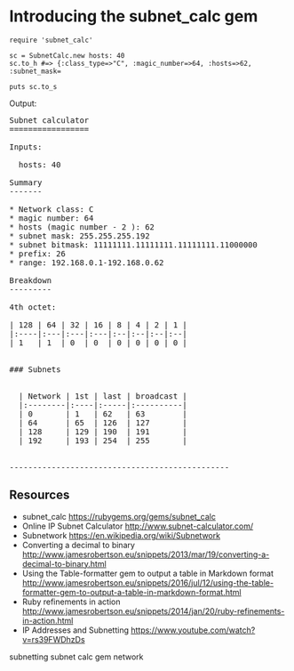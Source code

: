 # Introducing the subnet_calc gem

    require 'subnet_calc'

    sc = SubnetCalc.new hosts: 40
    sc.to_h #=> {:class_type=>"C", :magic_number=>64, :hosts=>62, :subnet_mask=

    puts sc.to_s

Output:

<pre>
Subnet calculator
=================

Inputs: 

  hosts: 40

Summary
-------

* Network class: C
* magic number: 64
* hosts (magic number - 2 ): 62
* subnet mask: 255.255.255.192
* subnet bitmask: 11111111.11111111.11111111.11000000
* prefix: 26
* range: 192.168.0.1-192.168.0.62

Breakdown
---------

4th octet:

| 128 | 64 | 32 | 16 | 8 | 4 | 2 | 1 |
|:----|:---|:---|:---|:--|:--|:--|:--|
| 1   | 1  | 0  | 0  | 0 | 0 | 0 | 0 |


### Subnets


  | Network | 1st | last | broadcast |
  |:--------|:----|:-----|:----------|
  | 0       | 1   | 62   | 63        |
  | 64      | 65  | 126  | 127       |
  | 128     | 129 | 190  | 191       |
  | 192     | 193 | 254  | 255       |


-----------------------------------------------
</pre>


## Resources

* subnet_calc https://rubygems.org/gems/subnet_calc
* Online IP Subnet Calculator http://www.subnet-calculator.com/
* Subnetwork https://en.wikipedia.org/wiki/Subnetwork
* Converting a decimal to binary http://www.jamesrobertson.eu/snippets/2013/mar/19/converting-a-decimal-to-binary.html
* Using the Table-formatter gem to output a table in Markdown format http://www.jamesrobertson.eu/snippets/2016/jul/12/using-the-table-formatter-gem-to-output-a-table-in-markdown-format.html
* Ruby refinements in action http://www.jamesrobertson.eu/snippets/2014/jan/20/ruby-refinements-in-action.html
* IP Addresses and Subnetting https://www.youtube.com/watch?v=rs39FWDhzDs


subnetting subnet calc gem network
